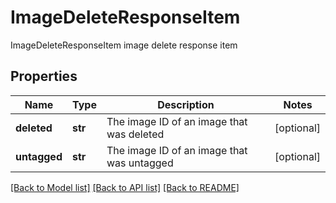 # ImageDeleteResponseItem

ImageDeleteResponseItem image delete response item

## Properties
Name | Type | Description | Notes
------------ | ------------- | ------------- | -------------
**deleted** | **str** | The image ID of an image that was deleted | [optional] 
**untagged** | **str** | The image ID of an image that was untagged | [optional] 

[[Back to Model list]](../README.md#documentation-for-models) [[Back to API list]](../README.md#documentation-for-api-endpoints) [[Back to README]](../README.md)


